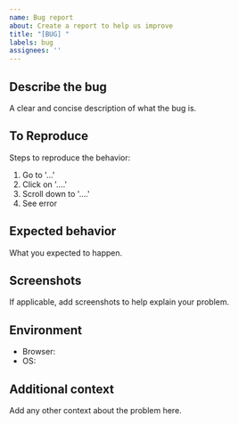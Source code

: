```yaml
---
name: Bug report
about: Create a report to help us improve
title: "[BUG] "
labels: bug
assignees: ''
---
```


## Describe the bug
A clear and concise description of what the bug is.

## To Reproduce
Steps to reproduce the behavior:
1. Go to '...'
2. Click on '....'
3. Scroll down to '....'
4. See error

## Expected behavior
What you expected to happen.

## Screenshots
If applicable, add screenshots to help explain your problem.

## Environment
- Browser:
- OS:

## Additional context
Add any other context about the problem here.

